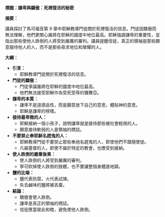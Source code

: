 **標題：謙卑與驕傲：死裡復活的秘密**

**摘要：**

講員探討了馬可福音第 9 章中耶穌教導門徒關於死裡復活的信息。門徒因驕傲而無法理解，他們更關心誰將在耶穌的國度中地位最高。耶穌強調謙卑的重要性，並指出那些使他人跌倒的人將受到嚴厲的審判。講員提醒信徒，真正的領袖是那些願意服侍他人的人，而不是那些尋求地位和榮耀的人。

**大綱：**

* **引言：**
    * 耶穌教導門徒關於死裡復活的信息。
* **門徒的驕傲：**
    * 門徒爭論誰將在耶穌的國度中地位最高。
    * 他們無法接受耶穌作為受死受辱的彌賽亞。
* **謙卑的本質：**
    * 謙卑不是道德品性，而是願意放下自己的意思，體貼神的意思。
    * 耶穌是謙卑的榜樣。
* **接待最卑微的人：**
    * 耶穌接納一個小孩子，說明謙卑就是接待那些被社會輕視的人。
    * 願意接待軟弱的人是領袖的標誌。
* **不要禁止奉耶穌名趕鬼的人：**
    * 耶穌教導門徒不要禁止那些奉祂名趕鬼的人，即使他們不跟隨使徒。
    * 凡屬基督的人，即使不屬於特定的教會，也應受到接納。
* **使人跌倒的嚴重後果：**
    * 使人跌倒的人將受到嚴厲的審判。
    * 寧可砍掉使人跌倒的肢體，也不要讓整個身體進地獄。
* **鹽的比喻：**
    * 鹽代表防腐，火代表試煉。
    * 失去鹹味的鹽將被丟棄。
* **結論：**
    * 驕傲會使人跌倒。
    * 謙卑是真正的領袖的標誌。
    * 信徒應當彼此和睦，避免使他人跌倒。